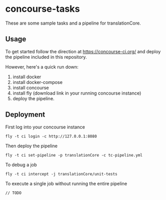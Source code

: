 # concourse-tasks

These are some sample tasks and a pipeline for translationCore.

## Usage

To get started follow the direction at https://concourse-ci.org/ and deploy the pipeline included in this repository.

However, here's a quick run down:

1. install docker
1. install docker-compose
1. install concourse
1. install fly (download link in your running concourse instance)
1. deploy the pipeline.

## Deployment

First log into your concourse instance
```
fly -t ci login -c http://127.0.0.1:8080
```

Then deploy the pipeline
```
fly -t ci set-pipeline -p translationCore -c tc-pipeline.yml
```

To debug a job
```
fly -t ci intercept -j translationCore/unit-tests
```

To execute a single job without running the entire pipeline
```
// TODO
```
